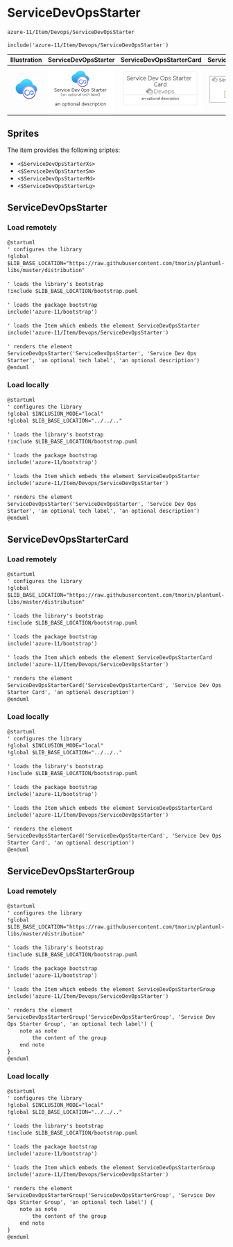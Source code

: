 # ServiceDevOpsStarter


```text
azure-11/Item/Devops/ServiceDevOpsStarter
```

```text
include('azure-11/Item/Devops/ServiceDevOpsStarter')
```



| Illustration | ServiceDevOpsStarter | ServiceDevOpsStarterCard | ServiceDevOpsStarterGroup |
| :---: | :---: | :---: | :---: |
| ![illustration for Illustration](../../../azure-11/Item/Devops/ServiceDevOpsStarter.png) | ![illustration for ServiceDevOpsStarter](../../../azure-11/Item/Devops/ServiceDevOpsStarter.Local.png) | ![illustration for ServiceDevOpsStarterCard](../../../azure-11/Item/Devops/ServiceDevOpsStarterCard.Local.png) | ![illustration for ServiceDevOpsStarterGroup](../../../azure-11/Item/Devops/ServiceDevOpsStarterGroup.Local.png) |



## Sprites
The item provides the following sriptes:

- `<$ServiceDevOpsStarterXs>`
- `<$ServiceDevOpsStarterSm>`
- `<$ServiceDevOpsStarterMd>`
- `<$ServiceDevOpsStarterLg>`





## ServiceDevOpsStarter

### Load remotely
```plantuml
@startuml
' configures the library
!global $LIB_BASE_LOCATION="https://raw.githubusercontent.com/tmorin/plantuml-libs/master/distribution"

' loads the library's bootstrap
!include $LIB_BASE_LOCATION/bootstrap.puml

' loads the package bootstrap
include('azure-11/bootstrap')

' loads the Item which embeds the element ServiceDevOpsStarter
include('azure-11/Item/Devops/ServiceDevOpsStarter')

' renders the element
ServiceDevOpsStarter('ServiceDevOpsStarter', 'Service Dev Ops Starter', 'an optional tech label', 'an optional description')
@enduml
```

### Load locally
```plantuml
@startuml
' configures the library
!global $INCLUSION_MODE="local"
!global $LIB_BASE_LOCATION="../../.."

' loads the library's bootstrap
!include $LIB_BASE_LOCATION/bootstrap.puml

' loads the package bootstrap
include('azure-11/bootstrap')

' loads the Item which embeds the element ServiceDevOpsStarter
include('azure-11/Item/Devops/ServiceDevOpsStarter')

' renders the element
ServiceDevOpsStarter('ServiceDevOpsStarter', 'Service Dev Ops Starter', 'an optional tech label', 'an optional description')
@enduml
```

## ServiceDevOpsStarterCard

### Load remotely
```plantuml
@startuml
' configures the library
!global $LIB_BASE_LOCATION="https://raw.githubusercontent.com/tmorin/plantuml-libs/master/distribution"

' loads the library's bootstrap
!include $LIB_BASE_LOCATION/bootstrap.puml

' loads the package bootstrap
include('azure-11/bootstrap')

' loads the Item which embeds the element ServiceDevOpsStarterCard
include('azure-11/Item/Devops/ServiceDevOpsStarter')

' renders the element
ServiceDevOpsStarterCard('ServiceDevOpsStarterCard', 'Service Dev Ops Starter Card', 'an optional description')
@enduml
```

### Load locally
```plantuml
@startuml
' configures the library
!global $INCLUSION_MODE="local"
!global $LIB_BASE_LOCATION="../../.."

' loads the library's bootstrap
!include $LIB_BASE_LOCATION/bootstrap.puml

' loads the package bootstrap
include('azure-11/bootstrap')

' loads the Item which embeds the element ServiceDevOpsStarterCard
include('azure-11/Item/Devops/ServiceDevOpsStarter')

' renders the element
ServiceDevOpsStarterCard('ServiceDevOpsStarterCard', 'Service Dev Ops Starter Card', 'an optional description')
@enduml
```

## ServiceDevOpsStarterGroup

### Load remotely
```plantuml
@startuml
' configures the library
!global $LIB_BASE_LOCATION="https://raw.githubusercontent.com/tmorin/plantuml-libs/master/distribution"

' loads the library's bootstrap
!include $LIB_BASE_LOCATION/bootstrap.puml

' loads the package bootstrap
include('azure-11/bootstrap')

' loads the Item which embeds the element ServiceDevOpsStarterGroup
include('azure-11/Item/Devops/ServiceDevOpsStarter')

' renders the element
ServiceDevOpsStarterGroup('ServiceDevOpsStarterGroup', 'Service Dev Ops Starter Group', 'an optional tech label') {
    note as note
        the content of the group
    end note
}
@enduml
```

### Load locally
```plantuml
@startuml
' configures the library
!global $INCLUSION_MODE="local"
!global $LIB_BASE_LOCATION="../../.."

' loads the library's bootstrap
!include $LIB_BASE_LOCATION/bootstrap.puml

' loads the package bootstrap
include('azure-11/bootstrap')

' loads the Item which embeds the element ServiceDevOpsStarterGroup
include('azure-11/Item/Devops/ServiceDevOpsStarter')

' renders the element
ServiceDevOpsStarterGroup('ServiceDevOpsStarterGroup', 'Service Dev Ops Starter Group', 'an optional tech label') {
    note as note
        the content of the group
    end note
}
@enduml
```

